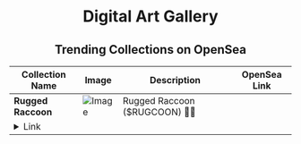 <div align="center">

# Digital Art Gallery

## Trending Collections on OpenSea

| Collection Name                       | Image                                                                                     | Description                       | OpenSea Link                                                                                          |
|---------------------------------------|-------------------------------------------------------------------------------------------|-----------------------------------|--------------------------------------------------------------------------------------------------------|
| **Rugged Raccoon** | ![Image](https://i.seadn.io/s/raw/files/02b9a2a302bab4edfa397578bd9a539f.webp?w=500&auto=format?w=200&auto=format) | Rugged Raccoon ($RUGCOON) 🦝💸
 | <details><summary>Link</summary>[Rugged Raccoon](https://opensea.io/collection/rugged-raccoon)</details> |

</div>